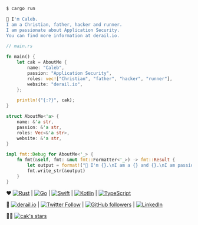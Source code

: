 ```sh
$ cargo run

👋 I'm Caleb.
I am a Christian, father, hacker and runner.
I am passionate about Application Security.
You can find more information at derail.io.
```

```rust
// main.rs

fn main() {
    let cak = AboutMe {
        name: "Caleb",
        passion: "Application Security",
        roles: vec!["Christian", "father", "hacker", "runner"],
        website: "derail.io",
    };

    println!("{:?}", cak);
}

struct AboutMe<'a> {
    name: &'a str,
    passion: &'a str,
    roles: Vec<&'a str>,
    website: &'a str,
}

impl fmt::Debug for AboutMe<'_> {
    fn fmt(&self, fmt: &mut fmt::Formatter<'_>) -> fmt::Result {
        let output = format!("👋 I'm {}.\nI am a {} and {}.\nI am passionate about {}.\nYou can find more information at {}.",self.name, self.roles[..3].join(", "), self.roles[3], self.passion, self.website);
        fmt.write_str(&output)
    }
}
```


 ♥️ [![Rust](https://img.shields.io/badge/-Rust-grey?style=flat-square&logo=Rust)](https://www.rust-lang.org) | [![Go](https://img.shields.io/badge/-Go-grey?style=flat-square&logo=Go)](https://golang.org) | [![Swift](https://img.shields.io/badge/-Swift-grey?style=flat-square&logo=Swift)](https://swift.org) | [![Kotlin](https://img.shields.io/badge/-Kotlin-grey?style=flat-square&logo=Kotlin)](https://kotlinlang.org) | [![TypeScript](https://img.shields.io/badge/-TypeScript-grey?style=flat-square&logo=TypeScript)](https://www.typescriptlang.org)

📇 [![derail.io](https://img.shields.io/badge/Website-derail.io-blue?color=purple&style=flat-square)](https://derail.io) | [![Twitter Follow](https://img.shields.io/twitter/follow/optionalvalue?color=purple&label=Twitter%20%40OptionalValue&style=flat-square)](https://www.twitter.com/optionalvalue/) | [![GitHub followers](https://img.shields.io/github/followers/cak?color=purple&label=Follow%20GitHub&logoColor=blue&style=flat-square)](https://www.github.com/cak) | [![LinkedIn](https://img.shields.io/badge/-LinkedIn-grey?style=flat-square&logo=Linkedin&color=grey&logoColor=blue&link=https://www.linkedin.com/in/calebk/)](https://www.linkedin.com/in/calebk/) 

👨‍💻 [![cak's stars](https://img.shields.io/github/stars/cak?affiliations=OWNER,ORGANIZATION_MEMBER&color=purple&style=flat-square)](https://www.github.com/cak)